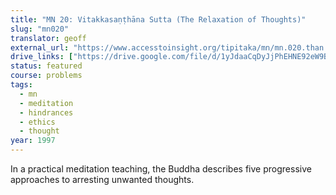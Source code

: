 ```yaml
---
title: "MN 20: Vitakkasaṇṭhāna Sutta (The Relaxation of Thoughts)"
slug: "mn020"
translator: geoff
external_url: "https://www.accesstoinsight.org/tipitaka/mn/mn.020.than.html"
drive_links: ["https://drive.google.com/file/d/1yJdaaCqDyJjPhEHNE92eW9BfHlg8QIAm/view?usp=drivesdk"]
status: featured
course: problems
tags:
  - mn
  - meditation
  - hindrances
  - ethics
  - thought
year: 1997
---
```


In a practical meditation teaching, the Buddha describes five progressive approaches to arresting unwanted thoughts.